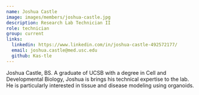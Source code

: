 ```yaml
---
name: Joshua Castle
image: images/members/joshua-castle.jpg
description: Research Lab Technician II
role: technician
group: current
links:
  linkedin: https://www.linkedin.com/in/joshua-castle-492572177/
  email: joshua.castle@med.usc.edu
  github: Kas-tle
---
```

Joshua Castle, BS. A graduate of UCSB with a degree in Cell and Developmental Biology, Joshua is brings his technical expertise to the lab. He is particularly interested in tissue and disease modeling using organoids.
